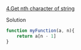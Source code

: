 [4.Get nth character of string](https://www.jschallenger.com/javascript-practice/javascript-fundamentals/get-nth-character-string-javascript)

Solution

```js
function myFunction(a, n){
    return a[n - 1]
}
``` 